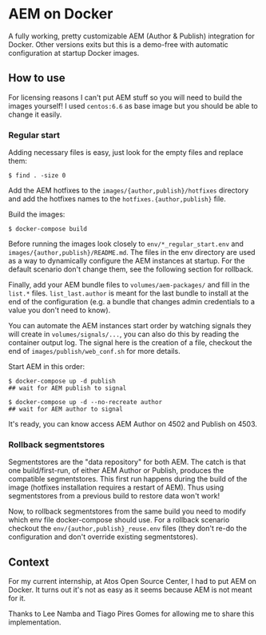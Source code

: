 # AEM on Docker

A fully working, pretty customizable AEM (Author & Publish) integration for Docker.
Other versions exits but this is a demo-free with automatic configuration at startup Docker images.

## How to use

For licensing reasons I can't put AEM stuff so you will need to build the images yourself!
I used `centos:6.6` as base image but you should be able to change it easily.

### Regular start

Adding necessary files is easy, just look for the empty files and replace them:

```
$ find . -size 0
```

Add the AEM hotfixes to the `images/{author,publish}/hotfixes` directory and add the hotfixes names to the `hotfixes.{author,publish}` file.

Build the images:

```
$ docker-compose build
```

Before running the images look closely to `env/*_regular_start.env` and `images/{author,publish}/README.md`.
The files in the env directory are used as a way to dynamically configure the AEM instances at startup.
For the default scenario don't change them, see the following section for rollback.

Finally, add your AEM bundle files to `volumes/aem-packages/` and fill in the `list.*` files.
`list_last.author` is meant for the last bundle to install at the end of the configuration (e.g. a bundle that changes admin credentials to a value you don't need to know).

You can automate the AEM instances start order by watching signals they will create in `volumes/signals/...`, you can also do this by reading the container output log.
The signal here is the creation of a file, checkout the end of `images/publish/web_conf.sh` for more details.

Start AEM in this order:

```
$ docker-compose up -d publish
## wait for AEM publish to signal

$ docker-compose up -d --no-recreate author
## wait for AEM author to signal
```

It's ready, you can know access AEM Author on 4502 and Publish on 4503.

### Rollback segmentstores

Segmentstores are the "data repository" for both AEM.
The catch is that one build/first-run, of either AEM Author or Publish, produces the compatible segmentstores.
This first run happens during the build of the image (hotfixes installation requires a restart of AEM).
Thus using segmentstores from a previous build to restore data won't work!

Now, to rollback segmentstores from the same build you need to modify which env file docker-compose should use.
For a rollback scenario checkout the `env/{author,publish}_reuse.env` files (they don't re-do the configuration and don't override existing segmentstores).

## Context

For my current internship, at Atos Open Source Center, I had to put AEM on Docker.
It turns out it's not as easy as it seems because AEM is not meant for it.

Thanks to Lee Namba and Tiago Pires Gomes for allowing me to share this implementation.
